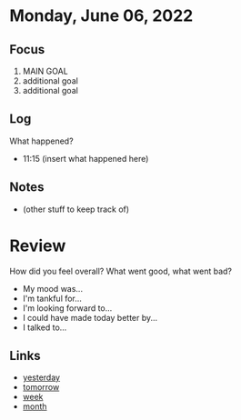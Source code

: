# Monday, June 06, 2022

## Focus
1. MAIN GOAL
2. additional goal
3. additional goal

## Log
What happened?
- 11:15 (insert what happened here)

## Notes
- (other stuff to keep track of)

# Review
How did you feel overall? What went good, what went bad?

- My mood was...
- I'm tankful for...
- I'm looking forward to...
- I could have made today better by...
- I talked to...
 
## Links
- [yesterday](calendar/days/2022-06-05.md)
- [tomorrow](calendar/days/2022-06-07.md)
- [week](calendar/weeks/2022-23.md)
- [month](calendar/months/2022-06)